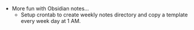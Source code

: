 - More fun with Obsidian notes...
	- Setup crontab to create weekly notes directory and copy a template every week day at 1 AM.